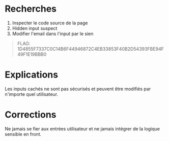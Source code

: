 # Recherches

1. Inspecter le code source de la page
2. Hidden input suspect
3. Modifier l'email dans l'input par le sien

> FLAG: 1D4855F7337C0C14B6F44946872C4EB33853F40B2D54393FBE94F49F1E19BBB0

# Explications

Les inputs cachés ne sont pas sécurisés et peuvent être modifiés par n'importe quel utilisateur.

# Corrections

Ne jamais se fier aux entrées utilisateur et ne jamais intégrer de la logique sensible en front.
